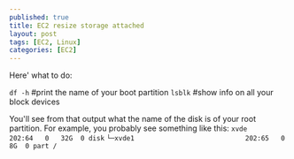```yaml
---
published: true
title: EC2 resize storage attached
layout: post
tags: [EC2, Linux]
categories: [EC2]
---
```

Here' what to do:

 ```df -h``` #print the name of your boot partition
 ```lsblk``` #show info on all your block devices

You'll see from that output what the name of the disk is of your root partition. For example, you probably see something like this: 
 ```xvde                               202:64   0   32G  0 disk``` 
 ```└─xvde1                            202:65   0   8G  0 part /```